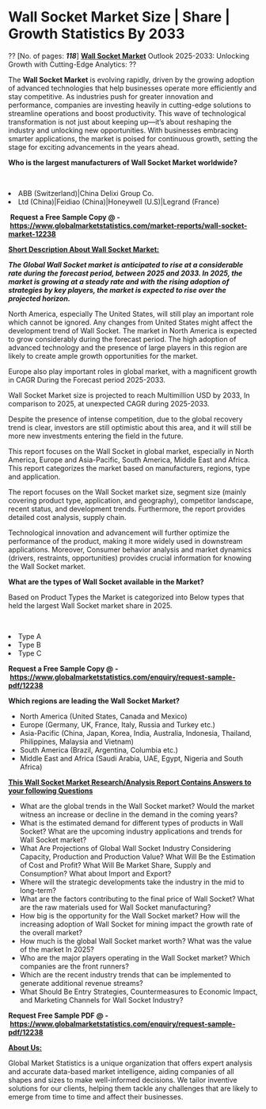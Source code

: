<H1>Wall Socket Market Size | Share | Growth Statistics By 2033</H1><p>?? [No. of pages:&nbsp;<strong><em>118</em></strong>]&nbsp;<strong><a href="https://www.globalmarketstatistics.com/market-reports/wall-socket-market-12238">Wall Socket&nbsp;Market</a></strong>&nbsp;Outlook 2025-2033: Unlocking Growth with Cutting-Edge Analytics: ??</p><p>The <strong>Wall Socket Market</strong> is evolving rapidly, driven by the growing adoption of advanced technologies that help businesses operate more efficiently and stay competitive. As industries push for greater innovation and performance, companies are investing heavily in cutting-edge solutions to streamline operations and boost productivity. This wave of technological transformation is not just about keeping up&mdash;it&rsquo;s about reshaping the industry and unlocking new opportunities. With businesses embracing smarter applications, the market is poised for continuous growth, setting the stage for exciting advancements in the years ahead.</p><p><strong>Who is the largest manufacturers of Wall Socket Market worldwide?</strong></p><p>&nbsp;<li>ABB (Switzerland)|China Delixi Group Co.<li>Ltd (China)|Feidiao (China)|Honeywell (U.S)|Legrand (France)</p><p>&nbsp;<strong>Request a Free Sample Copy @ -&nbsp;<a href="https://www.globalmarketstatistics.com/market-reports/wall-socket-market-12238">https://www.globalmarketstatistics.com/market-reports/wall-socket-market-12238</a></strong></p><p><strong><u>Short Description About Wall Socket Market:</u></strong></p><p><strong><em>The Global Wall Socket market is anticipated to rise at a considerable rate during the forecast period, between 2025 and 2033. In 2025, the market is growing at a steady rate and with the rising adoption of strategies by key players, the market is expected to rise over the projected horizon.</em></strong></p><p>North America, especially The United States, will still play an important role which cannot be ignored. Any changes from United States might affect the development trend of Wall Socket. The market in North America is expected to grow considerably during the forecast period. The high adoption of advanced technology and the presence of large players in this region are likely to create ample growth opportunities for the market.</p><p>Europe also play important roles in global market, with a magnificent growth in CAGR During the Forecast period 2025-2033.</p><p>Wall Socket Market size is projected to reach Multimillion USD by 2033, In comparison to 2025, at unexpected CAGR during 2025-2033.</p><p>Despite the presence of intense competition, due to the global recovery trend is clear, investors are still optimistic about this area, and it will still be more new investments entering the field in the future.</p><p>This report focuses on the Wall Socket in global market, especially in North America, Europe and Asia-Pacific, South America, Middle East and Africa. This report categorizes the market based on manufacturers, regions, type and application.</p><p>The report focuses on the Wall Socket market size, segment size (mainly covering product type, application, and geography), competitor landscape, recent status, and development trends. Furthermore, the report provides detailed cost analysis, supply chain.</p><p>Technological innovation and advancement will further optimize the performance of the product, making it more widely used in downstream applications. Moreover, Consumer behavior analysis and market dynamics (drivers, restraints, opportunities) provides crucial information for knowing the Wall Socket market.</p><p><strong>What are the types of Wall Socket available in the Market?</strong></p><p>Based on Product Types the Market is categorized into Below types that held the largest Wall Socket market share in 2025.</p><p>&nbsp;<li>Type A<li> Type B<li> Type C&nbsp;</p><p><strong>Request a Free Sample Copy @ -&nbsp;<a href="https://www.globalmarketstatistics.com/enquiry/request-sample-pdf/12238">https://www.globalmarketstatistics.com/enquiry/request-sample-pdf/12238</a></strong></p><p><strong>Which regions are leading the Wall Socket Market?</strong></p><ul><li>North America (United States, Canada and Mexico)</li><li>Europe (Germany, UK, France, Italy, Russia and Turkey etc.)</li><li>Asia-Pacific (China, Japan, Korea, India, Australia, Indonesia, Thailand, Philippines, Malaysia and Vietnam)</li><li>South America (Brazil, Argentina, Columbia etc.)</li><li>Middle East and Africa (Saudi Arabia, UAE, Egypt, Nigeria and South Africa)</li></ul><p><strong><u>This Wall Socket Market Research/Analysis Report Contains Answers to your following Questions</u></strong></p><ul><li>What are the global trends in the Wall Socket market? Would the market witness an increase or decline in the demand in the coming years?</li><li>What is the estimated demand for different types of products in Wall Socket? What are the upcoming industry applications and trends for Wall Socket market?</li><li>What Are Projections of Global Wall Socket Industry Considering Capacity, Production and Production Value? What Will Be the Estimation of Cost and Profit? What Will Be Market Share, Supply and Consumption? What about Import and Export?</li><li>Where will the strategic developments take the industry in the mid to long-term?</li><li>What are the factors contributing to the final price of Wall Socket? What are the raw materials used for Wall Socket manufacturing?</li><li>How big is the opportunity for the Wall Socket market? How will the increasing adoption of Wall Socket for mining impact the growth rate of the overall market?</li><li>How much is the global Wall Socket market worth? What was the value of the market In 2025?</li><li>Who are the major players operating in the Wall Socket market? Which companies are the front runners?</li><li>Which are the recent industry trends that can be implemented to generate additional revenue streams?</li><li>What Should Be Entry Strategies, Countermeasures to Economic Impact, and Marketing Channels for Wall Socket Industry?</li></ul><p><strong>Request Free Sample PDF @ -&nbsp;<a href="https://www.globalmarketstatistics.com/enquiry/request-sample-pdf/12238">https://www.globalmarketstatistics.com/enquiry/request-sample-pdf/12238</a></strong></p><p><strong><u>About Us:</u></strong></p><p>Global Market Statistics&nbsp;is a unique organization that offers expert analysis and accurate data-based market intelligence, aiding companies of all shapes and sizes to make well-informed decisions. We tailor inventive solutions for our clients, helping them tackle any challenges that are likely to emerge from time to time and affect their businesses.</p>
